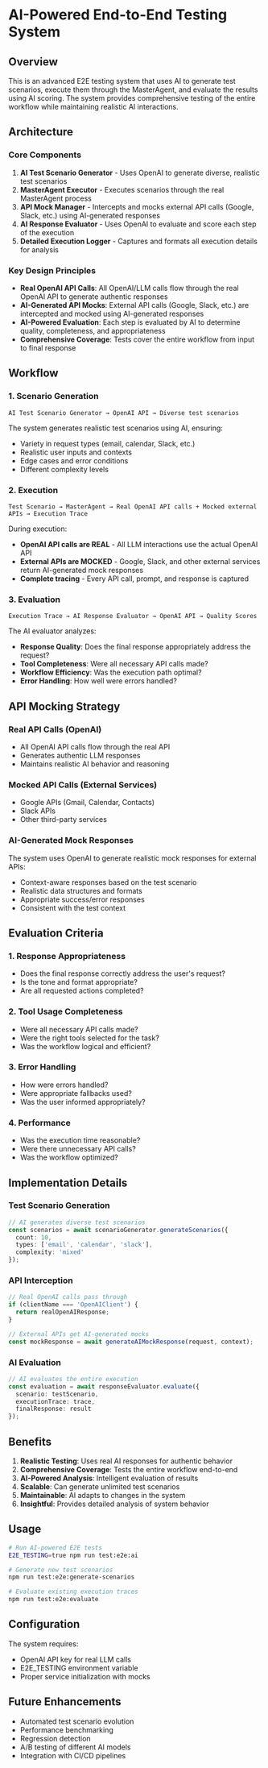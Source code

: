 # AI-Powered End-to-End Testing System

## Overview

This is an advanced E2E testing system that uses AI to generate test scenarios, execute them through the MasterAgent, and evaluate the results using AI scoring. The system provides comprehensive testing of the entire workflow while maintaining realistic AI interactions.

## Architecture

### Core Components

1. **AI Test Scenario Generator** - Uses OpenAI to generate diverse, realistic test scenarios
2. **MasterAgent Executor** - Executes scenarios through the real MasterAgent process
3. **API Mock Manager** - Intercepts and mocks external API calls (Google, Slack, etc.) using AI-generated responses
4. **AI Response Evaluator** - Uses OpenAI to evaluate and score each step of the execution
5. **Detailed Execution Logger** - Captures and formats all execution details for analysis

### Key Design Principles

- **Real OpenAI API Calls**: All OpenAI/LLM calls flow through the real OpenAI API to generate authentic responses
- **AI-Generated API Mocks**: External API calls (Google, Slack, etc.) are intercepted and mocked using AI-generated responses
- **AI-Powered Evaluation**: Each step is evaluated by AI to determine quality, completeness, and appropriateness
- **Comprehensive Coverage**: Tests cover the entire workflow from input to final response

## Workflow

### 1. Scenario Generation
```
AI Test Scenario Generator → OpenAI API → Diverse test scenarios
```

The system generates realistic test scenarios using AI, ensuring:
- Variety in request types (email, calendar, Slack, etc.)
- Realistic user inputs and contexts
- Edge cases and error conditions
- Different complexity levels

### 2. Execution
```
Test Scenario → MasterAgent → Real OpenAI API calls + Mocked external APIs → Execution Trace
```

During execution:
- **OpenAI API calls are REAL** - All LLM interactions use the actual OpenAI API
- **External APIs are MOCKED** - Google, Slack, and other external services return AI-generated mock responses
- **Complete tracing** - Every API call, prompt, and response is captured

### 3. Evaluation
```
Execution Trace → AI Response Evaluator → OpenAI API → Quality Scores
```

The AI evaluator analyzes:
- **Response Quality**: Does the final response appropriately address the request?
- **Tool Completeness**: Were all necessary API calls made?
- **Workflow Efficiency**: Was the execution path optimal?
- **Error Handling**: How well were errors handled?

## API Mocking Strategy

### Real API Calls (OpenAI)
- All OpenAI API calls flow through the real API
- Generates authentic LLM responses
- Maintains realistic AI behavior and reasoning

### Mocked API Calls (External Services)
- Google APIs (Gmail, Calendar, Contacts)
- Slack APIs
- Other third-party services

### AI-Generated Mock Responses
The system uses OpenAI to generate realistic mock responses for external APIs:
- Context-aware responses based on the test scenario
- Realistic data structures and formats
- Appropriate success/error responses
- Consistent with the test context

## Evaluation Criteria

### 1. Response Appropriateness
- Does the final response correctly address the user's request?
- Is the tone and format appropriate?
- Are all requested actions completed?

### 2. Tool Usage Completeness
- Were all necessary API calls made?
- Were the right tools selected for the task?
- Was the workflow logical and efficient?

### 3. Error Handling
- How were errors handled?
- Were appropriate fallbacks used?
- Was the user informed appropriately?

### 4. Performance
- Was the execution time reasonable?
- Were there unnecessary API calls?
- Was the workflow optimized?

## Implementation Details

### Test Scenario Generation
```typescript
// AI generates diverse test scenarios
const scenarios = await scenarioGenerator.generateScenarios({
  count: 10,
  types: ['email', 'calendar', 'slack'],
  complexity: 'mixed'
});
```

### API Interception
```typescript
// Real OpenAI calls pass through
if (clientName === 'OpenAIClient') {
  return realOpenAIResponse;
}

// External APIs get AI-generated mocks
const mockResponse = await generateAIMockResponse(request, context);
```

### AI Evaluation
```typescript
// AI evaluates the entire execution
const evaluation = await responseEvaluator.evaluate({
  scenario: testScenario,
  executionTrace: trace,
  finalResponse: result
});
```

## Benefits

1. **Realistic Testing**: Uses real AI responses for authentic behavior
2. **Comprehensive Coverage**: Tests the entire workflow end-to-end
3. **AI-Powered Analysis**: Intelligent evaluation of results
4. **Scalable**: Can generate unlimited test scenarios
5. **Maintainable**: AI adapts to changes in the system
6. **Insightful**: Provides detailed analysis of system behavior

## Usage

```bash
# Run AI-powered E2E tests
E2E_TESTING=true npm run test:e2e:ai

# Generate new test scenarios
npm run test:e2e:generate-scenarios

# Evaluate existing execution traces
npm run test:e2e:evaluate
```

## Configuration

The system requires:
- OpenAI API key for real LLM calls
- E2E_TESTING environment variable
- Proper service initialization with mocks

## Future Enhancements

- Automated test scenario evolution
- Performance benchmarking
- Regression detection
- A/B testing of different AI models
- Integration with CI/CD pipelines
